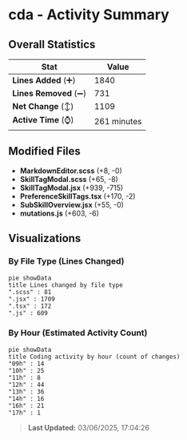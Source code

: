 # cda - Activity Summary 

## Overall Statistics

| Stat                   | Value                                                             |
| ---------------------- | ----------------------------------------------------------------- |
| **Lines Added** (➕)   | 1840                                          |
| **Lines Removed** (➖) | 731                                        |
| **Net Change** (↕)    | 1109                |
| **Active Time** (⌚)   | 261 minutes |


## Modified Files
- **MarkdownEditor.scss** (+8, -0)
- **SkillTagModal.scss** (+65, -8)
- **SkillTagModal.jsx** (+939, -715)
- **PreferenceSkillTags.tsx** (+170, -2)
- **SubSkillOverview.jsx** (+55, -0)
- **mutations.js** (+603, -6)

## Visualizations

### By File Type (Lines Changed)

```mermaid
pie showData
title Lines changed by file type
".scss" : 81
".jsx" : 1709
".tsx" : 172
".js" : 609
```

### By Hour (Estimated Activity Count)

```mermaid
pie showData
title Coding activity by hour (count of changes)
"09h" : 14
"10h" : 25
"11h" : 8
"12h" : 44
"13h" : 36
"14h" : 16
"16h" : 21
"17h" : 1
```


> **Last Updated:** 03/06/2025, 17:04:26